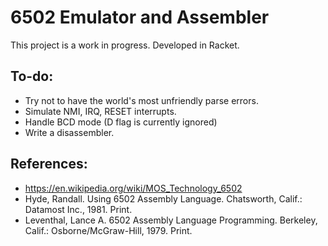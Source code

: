 6502 Emulator and Assembler
===========================

This project is a work in progress.  Developed in Racket.

To-do:
------

  * Try not to have the world's most unfriendly parse errors.
  * Simulate NMI, IRQ, RESET interrupts.
  * Handle BCD mode (D flag is currently ignored)
  * Write a disassembler.
 
References:
-----------
  * https://en.wikipedia.org/wiki/MOS_Technology_6502
  * Hyde, Randall. Using 6502 Assembly Language. Chatsworth, Calif.: Datamost Inc., 1981. Print.
  * Leventhal, Lance A. 6502 Assembly Language Programming. Berkeley, Calif.: Osborne/McGraw-Hill, 1979. Print.

  
